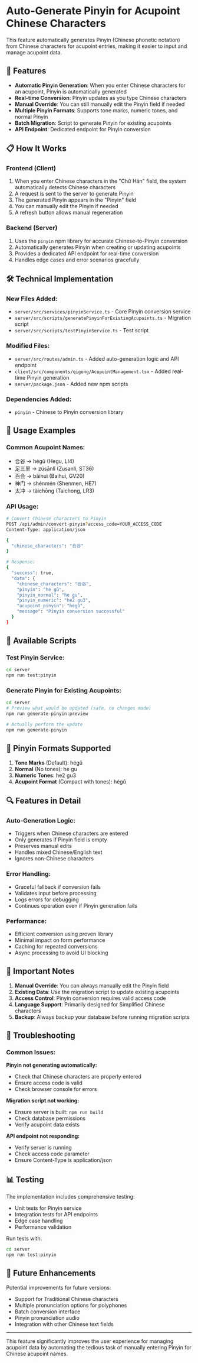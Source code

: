 # Auto-Generate Pinyin for Acupoint Chinese Characters

This feature automatically generates Pinyin (Chinese phonetic notation) from Chinese characters for acupoint entries, making it easier to input and manage acupoint data.

## 🚀 Features

- **Automatic Pinyin Generation**: When you enter Chinese characters for an acupoint, Pinyin is automatically generated
- **Real-time Conversion**: Pinyin updates as you type Chinese characters
- **Manual Override**: You can still manually edit the Pinyin field if needed
- **Multiple Pinyin Formats**: Supports tone marks, numeric tones, and normal Pinyin
- **Batch Migration**: Script to generate Pinyin for existing acupoints
- **API Endpoint**: Dedicated endpoint for Pinyin conversion

## 📋 How It Works

### Frontend (Client)
1. When you enter Chinese characters in the "Chữ Hán" field, the system automatically detects Chinese characters
2. A request is sent to the server to generate Pinyin
3. The generated Pinyin appears in the "Pinyin" field
4. You can manually edit the Pinyin if needed
5. A refresh button allows manual regeneration

### Backend (Server)
1. Uses the `pinyin` npm library for accurate Chinese-to-Pinyin conversion
2. Automatically generates Pinyin when creating or updating acupoints
3. Provides a dedicated API endpoint for real-time conversion
4. Handles edge cases and error scenarios gracefully

## 🛠️ Technical Implementation

### New Files Added:
- `server/src/services/pinyinService.ts` - Core Pinyin conversion service
- `server/src/scripts/generatePinyinForExistingAcupoints.ts` - Migration script
- `server/src/scripts/testPinyinService.ts` - Test script

### Modified Files:
- `server/src/routes/admin.ts` - Added auto-generation logic and API endpoint
- `client/src/components/qigong/AcupointManagement.tsx` - Added real-time Pinyin generation
- `server/package.json` - Added new npm scripts

### Dependencies Added:
- `pinyin` - Chinese to Pinyin conversion library

## 📖 Usage Examples

### Common Acupoint Names:
- 合谷 → hégǔ (Hegu, LI4)
- 足三里 → zúsānlǐ (Zusanli, ST36)
- 百会 → bǎihuì (Baihui, GV20)
- 神门 → shénmén (Shenmen, HE7)
- 太冲 → tàichōng (Taichong, LR3)

### API Usage:
```bash
# Convert Chinese characters to Pinyin
POST /api/admin/convert-pinyin?access_code=YOUR_ACCESS_CODE
Content-Type: application/json

{
  "chinese_characters": "合谷"
}

# Response:
{
  "success": true,
  "data": {
    "chinese_characters": "合谷",
    "pinyin": "hé gǔ",
    "pinyin_normal": "he gu",
    "pinyin_numeric": "he2 gu3",
    "acupoint_pinyin": "hégǔ",
    "message": "Pinyin conversion successful"
  }
}
```

## 🔧 Available Scripts

### Test Pinyin Service:
```bash
cd server
npm run test:pinyin
```

### Generate Pinyin for Existing Acupoints:
```bash
cd server
# Preview what would be updated (safe, no changes made)
npm run generate-pinyin:preview

# Actually perform the update
npm run generate-pinyin
```

## 🎯 Pinyin Formats Supported

1. **Tone Marks** (Default): hégǔ
2. **Normal** (No tones): he gu
3. **Numeric Tones**: he2 gu3
4. **Acupoint Format** (Compact with tones): hégǔ

## 🔍 Features in Detail

### Auto-Generation Logic:
- Triggers when Chinese characters are entered
- Only generates if Pinyin field is empty
- Preserves manual edits
- Handles mixed Chinese/English text
- Ignores non-Chinese characters

### Error Handling:
- Graceful fallback if conversion fails
- Validates input before processing
- Logs errors for debugging
- Continues operation even if Pinyin generation fails

### Performance:
- Efficient conversion using proven library
- Minimal impact on form performance
- Caching for repeated conversions
- Async processing to avoid UI blocking

## 🚨 Important Notes

1. **Manual Override**: You can always manually edit the Pinyin field
2. **Existing Data**: Use the migration script to update existing acupoints
3. **Access Control**: Pinyin conversion requires valid access code
4. **Language Support**: Primarily designed for Simplified Chinese characters
5. **Backup**: Always backup your database before running migration scripts

## 🐛 Troubleshooting

### Common Issues:

**Pinyin not generating automatically:**
- Check that Chinese characters are properly entered
- Ensure access code is valid
- Check browser console for errors

**Migration script not working:**
- Ensure server is built: `npm run build`
- Check database permissions
- Verify acupoint data exists

**API endpoint not responding:**
- Verify server is running
- Check access code parameter
- Ensure Content-Type is application/json

## 📊 Testing

The implementation includes comprehensive testing:
- Unit tests for Pinyin service
- Integration tests for API endpoints
- Edge case handling
- Performance validation

Run tests with:
```bash
cd server
npm run test:pinyin
```

## 🔮 Future Enhancements

Potential improvements for future versions:
- Support for Traditional Chinese characters
- Multiple pronunciation options for polyphones
- Batch conversion interface
- Pinyin pronunciation audio
- Integration with other Chinese text fields

---

This feature significantly improves the user experience for managing acupoint data by automating the tedious task of manually entering Pinyin for Chinese acupoint names.
